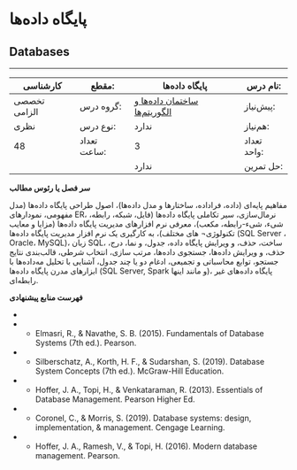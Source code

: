 # پایگاه داده‌ها
## Databases
_______________________________________________________________________________
| کارشناسی     | مقطع:       | پایگاه داده‌ها                                                                  | نام درس:    |
| ------------ | ----------- | ------------------------------------------------------------------------------- | ----------- |
| تخصصی الزامی | گروه درس:   | [ساختمان داده‌ها و الگوریتم‌ها](../mandatory/Data-Structures-and-Algorithms.md) | پیش‌نیاز:   |
| نظری         | نوع درس:    | ندارد                                                                           | هم‌نیاز:    |
| 48           | تعداد ساعت: | 3                                                                               | تعداد واحد: |
|              |             |  ندارد                                                                          | حل تمرین:   |

**سر فصل یا رئوس مطالب**

مفاهیم پایه‌ای (داده، فراداده، ساختارها و مدل داده‌ها)، اصول طراحی پایگاه داده‌ها (مدل مفهومی، نمودارهای ER، نرمال‌سازی، سیر تکاملی پایگاه داده‌ها (فایل، شبکه، رابطه، شیء، شیء-رابطه، مکعب)، معرفی نرم افزارهای مدیریت پایگاه داده‌ها (مزایا و معایب تکنولوژی¬ های مختلف)، به کارگیری یک نرم افزار مدیریت پایگاه داده‌ها (SQL Server ، Oracle، MySQL)، زبان SQL، ساخت، حذف، و ویرایش پایگاه داده، جدول، و نما، درج، حذف، و ویرایش داده‌ها، جستجوی داده‌ها، مرتب سازی، انتخاب شرطی، قالب‌بندی نتایج جستجو، توابع محاسباتی و تجمیعی، ادغام دو یا چند جدول، آشنایی با تحلیل مه‌داده‌ها با ابزارهای مدرن پایگاه داده‌ها (SQL Server, Spark  و مانند اینها)، پایگاه داده‌های غیر رابطه‌ای.

**فهرست منابع پیشنهادی**

-

- - Elmasri, R., & Navathe, S. B. (2015). Fundamentals of Database Systems (7th ed.). Pearson.

- - Silberschatz, A., Korth, H. F., & Sudarshan, S. (2019). Database System Concepts (7th ed.). McGraw-Hill Education.

- - Hoffer, J. A., Topi, H., & Venkataraman, R. (2013). Essentials of Database Management. Pearson Higher Ed.

- - Coronel, C., & Morris, S. (2019). Database systems: design, implementation, & management. Cengage Learning.

- - Hoffer, J. A., Ramesh, V., & Topi, H. (2016). Modern database management. Pearson.
